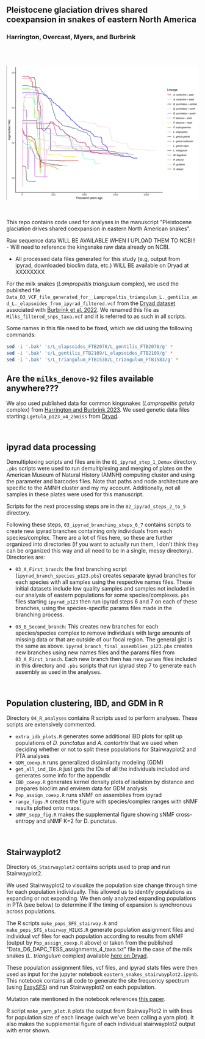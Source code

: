 ## Pleistocene glaciation drives shared coexpansion in snakes of eastern North America

### Harrington, Overcast, Myers, and Burbrink

<br>
<br>


![](yarn_plot.png)


<br>


This repo contains code used for analyses in the manuscript "Pleistocene glaciation drives shared coexpansion in eastern North American snakes".

Raw sequence data WILL BE AVAILABLE WHEN I UPLOAD THEM TO NCBI!! - Will need to reference the kingsnake raw data already on NCBI.

* All processed data files generated for this study (e.g, output from ipyrad, downloaded bioclim data, etc.) WILL BE available on Dryad at XXXXXXXX

For the milk snakes (*Lampropeltis triangulum* complex), we used the published file `Data_D3_VCF_file_generated_for__Lampropeltis_triangulum_L._gentilis_and_L._elapsoides_from_ipyrad_filtered.vcf` from the [Dryad dataset](https://datadryad.org/stash/dataset/doi:10.5061/dryad.g79cnp5qm) associated with [Burbrink et al. 2022](https://academic.oup.com/sysbio/article/71/4/839/6433690). We renamed this file as `Milks_filtered_snps_taxa.vcf` and it is referred to as such in all scripts.

Some names in this file need to be fixed, which we did using the following commands:

```bash
sed -i '.bak' 's/L_elapsoides_FTB2078/L_gentilis_FTB2078/g' *
sed -i '.bak' 's/L_gentilis_FTB2109/L_elapsoides_FTB2109/g' *
sed -i '.bak' 's/L_triangulum_FTB1538/L_triangulum_FTB1583/g' *
```

## Are the `milks_denovo-92` files available anywhere???


We also used published data for common kingsnakes (*Lampropeltis getula* complex) from [Harrington and Burbrink 2023](https://onlinelibrary.wiley.com/doi/full/10.1111/jbi.14536). We used genetic data files starting `Lgetula_p123_v4_25miss` from [Dryad](https://datadryad.org/stash/dataset/doi:10.5061/dryad.18931zd16).



<br>

## ipyrad data processing

Demultiplexing scripts and files are in the `01_ipyrad_step_1_Demux` directory. `.pbs` scripts were used to run demultiplexing and merging of plates on the American Museum of Natural History (AMNH) computing cluster and using the parameter and barcodes files. Note that paths and node architecture are specific to the AMNH cluster and my my account. Additionally, not all samples in these plates were used for this manuscript.

Scripts for the next processing steps are in the `02_ipyrad_steps_2_to_5` directory.

Following these steps, `03_ipyrad_branching_steps_6_7` contains scripts to create new ipyrad branches containing only individuals from each species/complex. There are a lot of files here, so these are further organized into directories (if you want to actually run them, I don't think they can be organized this way and all need to be in a single, messy directory). Directories are:

- `03_A_First_branch`:  the first branching script (`ipyrad_branch_species_p123.pbs`) creates separate ipyrad branches for each species with all samples using the respective names files. These initial datasets include low quality samples and samples not included in our analysis of eastern populations for some species/complexes. `pbs` files starting `ipyrad_p123` then run ipyrad steps 6 and 7 on each of these branches, using the species-specific params files made in the branching process.

- `03_B_Second_branch`: This creates new branches for each species/species complex to remove individuals with large amounts of missing data or that are outside of our focal region. The general gist is the same as above. `ipyrad_branch_final_assemblies_p123.pbs` creates new branches using new names files and the params files from `03_A_First_branch`. Each new branch then has new `params` files included in this directory and `.pbs` scripts that run ipyrad step 7 to generate each assembly as used in the analyses.





<br>

## Population clustering, IBD, and GDM in R

Directory `04_R_analyses` contains R scripts used to perform analyses. These scripts are extensively commented.

- `extra_idb_plots.R` generates some additional IBD plots for split up populations of *D. punctatus* and *A. contortrix* that we used when deciding whether or not to  split these populations for Stairwayplot2 and PTA analyses
- `GDM_coexp.R` runs generalized dissimilarity modeling (GDM)
- `get_all_ind_IDs.R` just gets the IDs of all the individuals included and generates some info for the appendix
- `IBD_coexp.R` generates kernel density plots of isolation by distance and prepares bioclim and envirem data for GDM analysis
- `Pop_assign_coexp.R` runs sNMF on assemblies from ipyrad
- `range_figs.R` creates the figure with species/complex ranges with sNMF results plotted onto maps.
- `sNMF_supp_fig.R` makes the supplemental figure showing sNMF cross-entropy and sNMF K=2 for D. punctatus.

<br>

## Stairwayplot2

Directory `05_Stairwayplot2` contains scripts used to prep and run Stairwayplot2.

We used Stairwayplot2 to visualize the population size change through time for each population individually. This allowed us to identify populations as expanding or not expanding. We then only analyzed expanding populations in PTA (see below) to determine if the timing of expansion is synchronous across populations.

The R scripts `make_pops_SFS_stairway.R` and `make_pops_SFS_stairway_MILKS.R` generate population assignment files and individual vcf files for each population according to results from sNMF (output by `Pop_assign_coexp.R` above) or taken from the published "Data_D6_DAPC_TESS_assignments_4_taxa.txt" file in the case of the milk snakes (*L. triangulum* complex) available [here on Dryad](https://datadryad.org/stash/dataset/doi:10.5061/dryad.g79cnp5qm).

These population assignment files, vcf files, and ipyrad stats files were then used as input for the jupyter notebook `eastern_snakes_stairwayplot2.ipynb`. This notebook contains all code to generate the site frequency spectrum (using [EasySFS](https://github.com/isaacovercast/easySFS)) and run Stairwayplot2 on each population.

Mutation rate mentioned in the notebook references [this paper](https://onlinelibrary.wiley.com/doi/full/10.1111/jbi.13114).


R script `make_yarn_plot.R` plots the output from StairwayPlot2 in with lines for population size of each lineage (wich we've been calling a yarn plot). It also makes the supplemental figure of each individual stairwayplot2 output with error shown.




<br>
<br>



